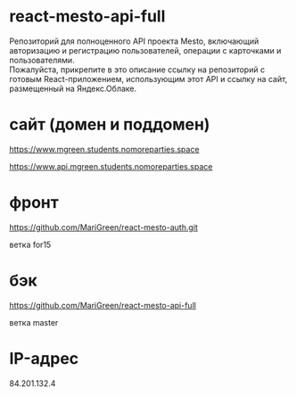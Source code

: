 # react-mesto-api-full
Репозиторий для полноценного API проекта Mesto, включающий авторизацию и регистрацию пользователей, операции с карточками и пользователями.  
Пожалуйста, прикрепите в это описание ссылку на репозиторий с готовым React-приложением, использующим этот API и ссылку на сайт, размещенный на Яндекс.Облаке.

# сайт (домен и поддомен)
https://www.mgreen.students.nomoreparties.space

https://www.api.mgreen.students.nomoreparties.space

# фронт

https://github.com/MariGreen/react-mesto-auth.git

ветка for15

# бэк
https://github.com/MariGreen/react-mesto-api-full

ветка master

# IP-адрес

84.201.132.4
